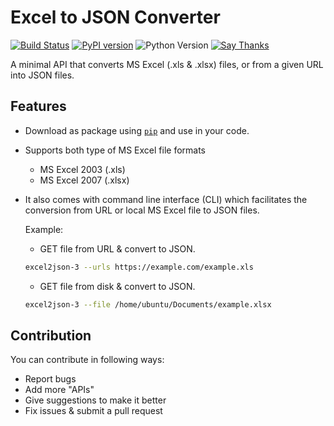 # Excel to JSON Converter
[![Build Status](https://travis-ci.org/toransahu/excel2json-3.svg?branch=master)](https://travis-ci.org/toransahu/excel2json-3)
[![PyPI version](https://badge.fury.io/py/excel2json-3.svg)](https://badge.fury.io/py/excel2json-3)
![Python Version](https://img.shields.io/badge/python-3%2C%203.6-yellow.svg)
[![Say Thanks](https://img.shields.io/badge/Say%20Thanks-!-1EAEDB.svg)](https://saythanks.io/to/toransahu)

A minimal API that converts MS Excel (.xls & .xlsx) files, or from a given URL into JSON files.

## Features
- Download as package using [`pip`](https://pypi.org/project/pip/) and use in your code. 
- Supports both type of MS Excel file formats
    - MS Excel 2003 (.xls)
    - MS Excel 2007 (.xlsx)

- It also comes with command line interface (CLI) which facilitates the conversion from URL or local MS Excel file to JSON files.

    Example:

    - GET file from URL & convert to JSON.
    ```bash
    excel2json-3 --urls https://example.com/example.xls
    ```
    
    - GET file from disk & convert to JSON.
    ```bash
    excel2json-3 --file /home/ubuntu/Documents/example.xlsx
    ```


## Contribution
You can contribute in following ways:

- Report bugs
- Add more "APIs" 
- Give suggestions to make it better
- Fix issues & submit a pull request
